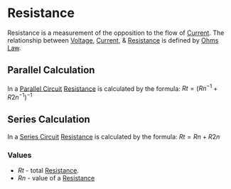 # Resistance
Resistance is a measurement of the opposition to the flow of [Current](Electronics/Ohms%20law/Current.md).
The relationship between [Voltage](../Voltage/Voltage.md), [Current](Electronics/Ohms%20law/Current.md), & [Resistance](../../..//Electronics/Ohms%20law/Resistance.md) is defined by [Ohms Law](Ohms%20Law.md).

## Parallel Calculation
In a [Parallel Circuit](../Circuits/Parallel%20Circuit.md) [Resistance](Resistance.md) is calculated by the formula:
$Rt = (Rn^{-1} + R2n^{-1})^{-1}$

## Series Calculation
In a [Series Circuit](../Circuits/Series%20Circuit.md) [Resistance](Resistance.md) is calculated by the formula:
$Rt = Rn + R2n$

### Values
- $Rt$ - total [Resistance](Resistance.md).
- $Rn$ - value of a [Resistance](Resistance.md)

